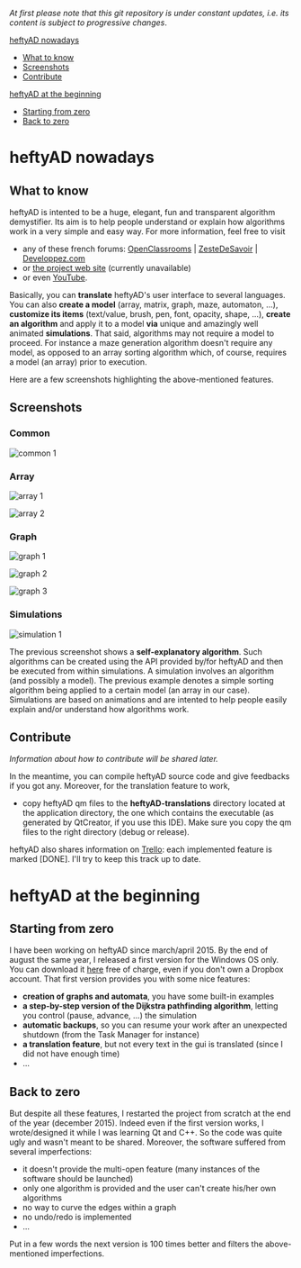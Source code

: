 *At first please note that this git repository is under constant updates, i.e. its content is subject to progressive changes*.

[heftyAD nowadays](https://github.com/misterFad/heftyAD#heftyad-nowadays)
- [What to know](https://github.com/misterFad/heftyAD#what-to-know)
- [Screenshots](https://github.com/misterFad/heftyAD#screenshots)
- [Contribute](https://github.com/misterFad/heftyAD#contribute)

[heftyAD at the beginning](https://github.com/misterFad/heftyAD#heftyad-at-the-beginning)
- [Starting from zero](https://github.com/misterFad/heftyAD#starting-from-zero)
- [Back to zero](https://github.com/misterFad/heftyAD#back-to-zero)

# heftyAD nowadays

## What to know

heftyAD is intented to be a huge, elegant, fun and transparent algorithm demystifier. Its aim is to help people understand or explain how algorithms work in a very simple and easy way. For more information, feel free to visit
- any of these french forums: [OpenClassrooms](https://openclassrooms.com/forum/sujet/demystificateur-d-algorithmes-heftyad) | [ZesteDeSavoir](https://zestedesavoir.com/forums/sujet/3855/heftyad/) | [Developpez.com](http://www.developpez.net/forums/d1583662/c-cpp/cpp/heftyad-elegant-demystificateur-d-algorithmes/)
- or [the project web site](http://heftyad.com/) (currently unavailable)
- or even [YouTube](https://www.youtube.com/channel/UCqNYPtG89hNJmSrFoZEeDnA/videos).

Basically, you can **translate** heftyAD's user interface to several languages. You can also **create a model** (array, matrix, graph, maze, automaton, ...), **customize its items** (text/value, brush, pen, font, opacity, shape, ...), **create an algorithm** and apply it to a model **via** unique and amazingly well animated **simulations**. That said, algorithms may not require a model to proceed. For instance a maze generation algorithm doesn't require any model, as opposed to an array sorting algorithm which, of course, requires a model (an array) prior to execution.

Here are a few screenshots highlighting the above-mentioned features.

## Screenshots

### Common

![common 1](https://user.oc-static.com/upload/2017/01/26/14854569626946_img46.png)

### Array

![array 1](https://user.oc-static.com/upload/2017/02/20/14876220358649_img50.png)

![array 2](https://user.oc-static.com/upload/2017/02/20/14876220615198_img51.png)

### Graph

![graph 1](https://user.oc-static.com/upload/2017/01/26/14854569839358_img47.png)

![graph 2](https://user.oc-static.com/upload/2017/01/24/14852759528234_graph.PNG)

![graph 3](https://user.oc-static.com/upload/2017/02/20/14876230345491_img56.png)

### Simulations

![simulation 1](https://user.oc-static.com/upload/2017/01/26/14854570066012_img48.png)

The previous screenshot shows a **self-explanatory algorithm**. Such algorithms can be created using the API provided by/for heftyAD and then be executed from within simulations. A simulation involves an algorithm (and possibly a model). The previous example denotes a simple sorting algorithm being applied to a certain model (an array in our case). Simulations are based on animations and are intented to help people easily explain and/or understand how algorithms work.

## Contribute

*Information about how to contribute will be shared later.*

In the meantime, you can compile heftyAD source code and give feedbacks if you got any. Moreover, for the translation feature to work,
- copy heftyAD qm files to the **heftyAD-translations** directory located at the application directory, the one which contains the executable (as generated by QtCreator, if you use this IDE). Make sure you copy the qm files to the right directory (debug or release).

heftyAD also shares information on [Trello](https://trello.com/b/sRhLs23X/heftyad): each implemented feature is marked [DONE]. I'll try to keep this track up to date.

# heftyAD at the beginning

## Starting from zero

I have been working on heftyAD since march/april 2015. By the end of august the same year, I released a first version for the Windows OS only. You can download it [here](https://www.dropbox.com/s/qup3t0uozuay217/heftyAD-v1.3-setup.exe?dl=0) free of charge, even if you don't own a Dropbox account. That first version provides you with some nice features:
- **creation of graphs and automata**, you have some built-in examples
- **a step-by-step version of the Dijkstra pathfinding algorithm**, letting you control (pause, advance, ...) the simulation
- **automatic backups**, so you can resume your work after an unexpected shutdown (from the Task Manager for instance)
- **a translation feature**, but not every text in the gui is translated (since I did not have enough time)
- ...

## Back to zero

But despite all these features, I restarted the project from scratch at the end of the year (december 2015). Indeed even if the first version works, I wrote/designed it while I was learning Qt and C++. So the code was quite ugly and wasn't meant to be shared. Moreover, the software suffered from several imperfections:
- it doesn't provide the multi-open feature (many instances of the software should be launched)
- only one algorithm is provided and the user can't create his/her own algorithms
- no way to curve the edges within a graph
- no undo/redo is implemented
- ...

Put in a few words the next version is 100 times better and filters the above-mentioned imperfections.